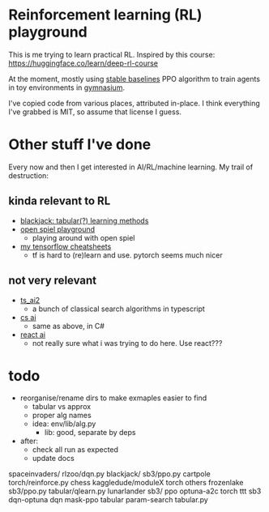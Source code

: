 # Reinforcement learning (RL) playground

This is me trying to learn practical RL.
Inspired by this course: https://huggingface.co/learn/deep-rl-course

At the moment, mostly using
[stable baselines](https://stable-baselines3.readthedocs.io)
PPO algorithm to train agents in toy environments in
[gymnasium](https://gymnasium.farama.org/).

I've copied code from various places, attributed in-place. I think everything
I've grabbed is MIT, so assume that license I guess.


# Other stuff I've done
Every now and then I get interested in AI/RL/machine learning. My trail of
destruction:

## kinda relevant to RL
- [blackjack: tabular(?) learning methods](https://github.com/uozuAho/rl_montecarlo_blackjack)
- [open spiel playground](https://github.com/uozuAho/open_spiel_playground)
    - playing around with open spiel
- [my tensorflow cheatsheets](https://github.com/uozuAho/tensorflow_cheatsheets)
    - tf is hard to (re)learn and use. pytorch seems much nicer

## not very relevant
- [ts_ai2](https://github.com/uozuAho/ts_ai2)
    - a bunch of classical search algorithms in typescript
- [cs ai](https://github.com/uozuAho/cs-ai)
    - same as above, in C#
- [react ai](https://github.com/uozuAho/react_ai)
    - not really sure what i was trying to do here. Use react???



# todo
- reorganise/rename dirs to make exmaples easier to find
    - tabular vs approx
    - proper alg names
    - idea: env/lib/alg.py
        - lib: good, separate by deps
- after:
    - check all run as expected
    - update docs

spaceinvaders/
    rlzoo/dqn.py
blackjack/
    sb3/ppo.py
cartpole
    torch/reinforce.py
chess
    kaggledude/moduleX
    torch
    others
frozenlake
    sb3/ppo.py
    tabular/qlearn.py
lunarlander
    sb3/
        ppo
        optuna-a2c
    torch
ttt
    sb3
        dqn-optuna
        dqn
        mask-ppo
    tabular
        param-search
        tabular.py
